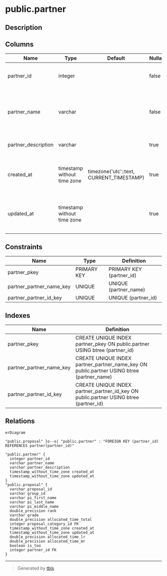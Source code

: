 # public.partner

## Description

## Columns

| Name | Type | Default | Nullable | Children | Parents | Comment |
| ---- | ---- | ------- | -------- | -------- | ------- | ------- |
| partner_id | integer |  | false | [public.proposal](public.proposal.md) |  | Unique identifier of the partner |
| partner_name | varchar |  | false |  |  | Name of the partner (e.g., subaru, gemini, keck, and uh) |
| partner_description | varchar |  | true |  |  | Description of the partner |
| created_at | timestamp without time zone | timezone('utc'::text, CURRENT_TIMESTAMP) | true |  |  | The date and time in UTC when the record was created |
| updated_at | timestamp without time zone |  | true |  |  | The date and time in UTC when the record was last updated |

## Constraints

| Name | Type | Definition |
| ---- | ---- | ---------- |
| partner_pkey | PRIMARY KEY | PRIMARY KEY (partner_id) |
| partner_partner_name_key | UNIQUE | UNIQUE (partner_name) |
| partner_partner_id_key | UNIQUE | UNIQUE (partner_id) |

## Indexes

| Name | Definition |
| ---- | ---------- |
| partner_pkey | CREATE UNIQUE INDEX partner_pkey ON public.partner USING btree (partner_id) |
| partner_partner_name_key | CREATE UNIQUE INDEX partner_partner_name_key ON public.partner USING btree (partner_name) |
| partner_partner_id_key | CREATE UNIQUE INDEX partner_partner_id_key ON public.partner USING btree (partner_id) |

## Relations

```mermaid
erDiagram

"public.proposal" }o--o| "public.partner" : "FOREIGN KEY (partner_id) REFERENCES partner(partner_id)"

"public.partner" {
  integer partner_id
  varchar partner_name
  varchar partner_description
  timestamp_without_time_zone created_at
  timestamp_without_time_zone updated_at
}
"public.proposal" {
  varchar proposal_id
  varchar group_id
  varchar pi_first_name
  varchar pi_last_name
  varchar pi_middle_name
  double_precision rank
  varchar grade
  double_precision allocated_time_total
  integer proposal_category_id FK
  timestamp_without_time_zone created_at
  timestamp_without_time_zone updated_at
  double_precision allocated_time_lr
  double_precision allocated_time_mr
  boolean is_too
  integer partner_id FK
}
```

---

> Generated by [tbls](https://github.com/k1LoW/tbls)
